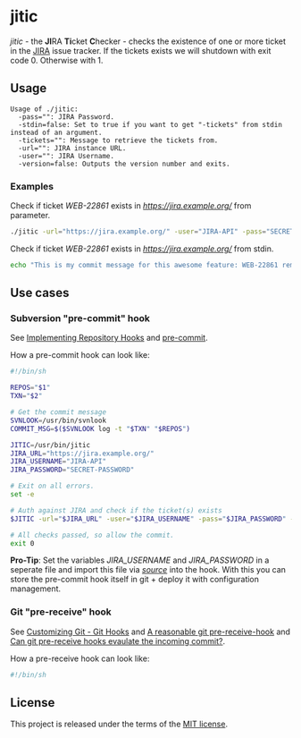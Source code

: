# jitic

*jitic* - the **JI**RA **Ti**cket **C**hecker - checks the existence of one or more ticket in the [JIRA](https://www.atlassian.com/software/jira) issue tracker. If the tickets exists we will shutdown with exit code 0. Otherwise with 1.

## Usage

```
Usage of ./jitic:
  -pass="": JIRA Password.
  -stdin=false: Set to true if you want to get "-tickets" from stdin instead of an argument.
  -tickets="": Message to retrieve the tickets from.
  -url="": JIRA instance URL.
  -user="": JIRA Username.
  -version=false: Outputs the version number and exits.
```

### Examples

Check if ticket *WEB-22861* exists in *https://jira.example.org/* from parameter.

```bash
./jitic -url="https://jira.example.org/" -user="JIRA-API" -pass="SECRET-PASSWORD" -tickets="This is my commit message for this awesome feature: WEB-22861 remove authentication prod build for now"
```

Check if ticket *WEB-22861* exists in *https://jira.example.org/* from stdin.

```bash
echo "This is my commit message for this awesome feature: WEB-22861 remove authentication prod build for now" | ./jitic -url="https://jira.example.org/" -user="JIRA-API" -pass="SECRET-PASSWORD" -stdin
```

## Use cases

### Subversion "pre-commit" hook

See [Implementing Repository Hooks](http://svnbook.red-bean.com/en/1.7/svn.reposadmin.create.html#svn.reposadmin.create.hooks) and [pre-commit](http://svnbook.red-bean.com/en/1.7/svn.ref.reposhooks.pre-commit.html).

How a pre-commit hook can look like:
```sh
#!/bin/sh

REPOS="$1"
TXN="$2"

# Get the commit message
SVNLOOK=/usr/bin/svnlook
COMMIT_MSG=$($SVNLOOK log -t "$TXN" "$REPOS")

JITIC=/usr/bin/jitic
JIRA_URL="https://jira.example.org/"
JIRA_USERNAME="JIRA-API"
JIRA_PASSWORD="SECRET-PASSWORD"

# Exit on all errors.
set -e

# Auth against JIRA and check if the ticket(s) exists
$JITIC -url="$JIRA_URL" -user="$JIRA_USERNAME" -pass="$JIRA_PASSWORD" -tickets="$COMMIT_MSG"

# All checks passed, so allow the commit.
exit 0
```

**Pro-Tip**: Set the variables *JIRA_USERNAME* and *JIRA_PASSWORD* in a seperate file and import this file via [*source*](http://www.tldp.org/HOWTO/Bash-Prompt-HOWTO/x237.html) into the hook.
With this you can store the pre-commit hook itself in git + deploy it with configuration management.

### Git "pre-receive" hook

See [Customizing Git - Git Hooks](https://git-scm.com/book/it/v2/Customizing-Git-Git-Hooks) and [A reasonable git pre-receive-hook](https://gist.github.com/caniszczyk/1327469) and [Can git pre-receive hooks evaulate the incoming commit?](http://stackoverflow.com/questions/22546393/can-git-pre-receive-hooks-evaulate-the-incoming-commit).

How a pre-receive hook can look like:
```sh
#!/bin/sh


```

## License

This project is released under the terms of the [MIT license](http://en.wikipedia.org/wiki/MIT_License).
